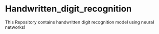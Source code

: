 # Handwritten_digit_recognition
This Repository contains handwritten digit recognition model using neural networks! 
